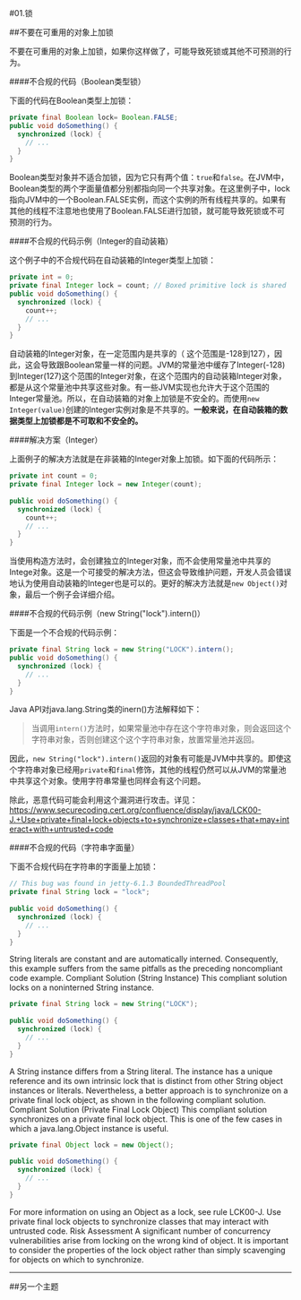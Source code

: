 #01.锁

##不要在可重用的对象上加锁

不要在可重用的对象上加锁，如果你这样做了，可能导致死锁或其他不可预测的行为。

####不合规的代码（Boolean类型锁）

下面的代码在Boolean类型上加锁：

```Java
private final Boolean lock= Boolean.FALSE;
public void doSomething() {
  synchronized (lock) {
    // ...
  }
}
```

Boolean类型对象并不适合加锁，因为它只有两个值：`true`和`false`。在JVM中，Boolean类型的两个字面量值都分别都指向同一个共享对象。在这里例子中，lock指向JVM中的一个Boolean.FALSE实例，而这个实例的所有线程共享的。如果有其他的线程不注意地也使用了Boolean.FALSE进行加锁，就可能导致死锁或不可预测的行为。

####不合规的代码示例（Integer的自动装箱）

这个例子中的不合规代码在自动装箱的Integer类型上加锁：

```Java
private int = 0;
private final Integer lock = count; // Boxed primitive lock is shared
public void doSomething() {
  synchronized (lock) {
    count++;
    // ...
  }
}
```

自动装箱的Integer对象，在一定范围内是共享的（ 这个范围是-128到127），因此，这会导致跟Boolean常量一样的问题。JVM的常量池中缓存了Integer(-128)到Integer(127)这个范围的Integer对象，在这个范围内的自动装箱Integer对象，都是从这个常量池中共享这些对象。有一些JVM实现也允许大于这个范围的Integer常量池。所以，在自动装箱的对象上加锁是不安全的。而使用`new Integer(value)`创建的Integer实例对象是不共享的。**一般来说，在自动装箱的数据类型上加锁都是不可取和不安全的。**

####解决方案（Integer）

上面例子的解决方法就是在非装箱的Integer对象上加锁。如下面的代码所示：

```Java
private int count = 0;
private final Integer lock = new Integer(count);
 
public void doSomething() {
  synchronized (lock) {
    count++;
    // ...
  }
}
```
当使用构造方法时，会创建独立的Integer对象，而不会使用常量池中共享的Intege对象。这是一个可接受的解决方法，但这会导致维护问题，开发人员会错误地认为使用自动装箱的Integer也是可以的。更好的解决方法就是`new Object()`对象，最后一个例子会详细介绍。

####不合规的代码示例（new String("lock").intern()）

下面是一个不合规的代码示例：

```Java
private final String lock = new String("LOCK").intern();
public void doSomething() {
  synchronized (lock) {
    // ...
  }
}
```

Java API对java.lang.String类的inern()方法解释如下：

> 当调用`intern()`方法时，如果常量池中存在这个字符串对象，则会返回这个字符串对象，否则创建这个这个字符串对象，放置常量池并返回。

因此，`new String("lock").intern()`返回的对象有可能是JVM中共享的。即使这个字符串对象已经用`private`和`final`修饰，其他的线程仍然可以从JVM的常量池中共享这个对象。使用字符串常量也同样会有这个问题。

除此，恶意代码可能会利用这个漏洞进行攻击。详见：https://www.securecoding.cert.org/confluence/display/java/LCK00-J.+Use+private+final+lock+objects+to+synchronize+classes+that+may+interact+with+untrusted+code


####不合规的代码（字符串字面量）

下面不合规代码在字符串的字面量上加锁：

```Java
// This bug was found in jetty-6.1.3 BoundedThreadPool
private final String lock = "lock";
 
public void doSomething() {
  synchronized (lock) {
    // ...
  }
}
```

String literals are constant and are automatically interned. Consequently, this example suffers from the same pitfalls as the preceding noncompliant code example.
Compliant Solution (String Instance)
This compliant solution locks on a noninterned String instance.

```Java
private final String lock = new String("LOCK");
 
public void doSomething() {
  synchronized (lock) {
    // ...
  }
}
```

A String instance differs from a String literal. The instance has a unique reference and its own intrinsic lock that is distinct from other String object instances or literals. Nevertheless, a better approach is to synchronize on a private final lock object, as shown in the following compliant solution.
Compliant Solution (Private Final Lock Object)
This compliant solution synchronizes on a private final lock object. This is one of the few cases in which a java.lang.Object instance is useful.

```Java
private final Object lock = new Object();
 
public void doSomething() {
  synchronized (lock) {
    // ...
  }
}
```

For more information on using an Object as a lock, see rule LCK00-J. Use private final lock objects to synchronize classes that may interact with untrusted code.
Risk Assessment
A significant number of concurrency vulnerabilities arise from locking on the wrong kind of object. It is important to consider the properties of the lock object rather than simply scavenging for objects on which to synchronize.

----------


##另一个主题

 